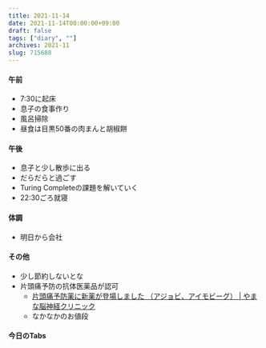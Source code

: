 ```yaml
---
title: 2021-11-14
date: 2021-11-14T00:00:00+09:00
draft: false
tags: ["diary", ""]
archives: 2021-11
slug: 715688
---
```

#### 午前
- 7:30に起床
- 息子の食事作り
- 風呂掃除
- 昼食は目黒50番の肉まんと胡椒餅
#### 午後
- 息子と少し散歩に出る
- だらだらと過ごす
- Turing Completeの課題を解いていく
- 22:30ごろ就寝
#### 体調
- 明日から会社
#### その他
- 少し節約しないとな
- 片頭痛予防の抗体医薬品が認可
  - [片頭痛予防薬に新薬が登場しました （アジョビ、アイモビーグ） | やまな脳神経クリニック](https://yamana-clinic.com/topics/item170)
  - なかなかのお値段
#### 今日のTabs